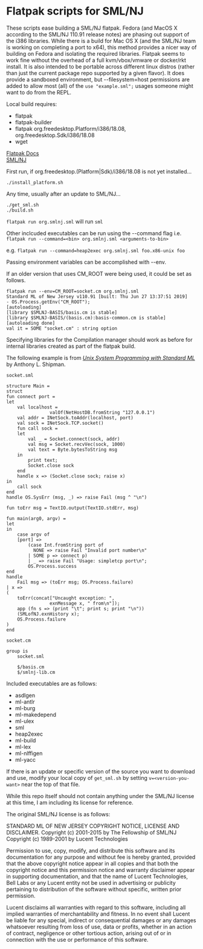# Flatpak scripts for SML/NJ

These scripts ease building a SML/NJ flatpak. Fedora (and MacOS X according to the SML/NJ 110.91 release notes) are phasing out support of the i386 libraries. While there is a build for Mac OS X (and the SML/NJ team is working on completing a port to x64), this method provides a nicer way of building on Fedora and isolating the required libraries. Flatpak seems to work fine without the overhead of a full kvm/vbox/vmware or docker/rkt install. It is also intended to be portable across different linux distros (rather than just the current package repo supported by a given flavor). It does provide a sandboxed environment, but --filesystem=host permissions are added to allow most (all) of the `use "example.sml";` usages someone might want to do from the REPL.

Local build requires:
 * flatpak
 * flatpak-builder
 * flatpak org.freedesktop.Platform/i386/18.08, org.freedesktop.Sdk/i386/18.08
 * wget

[Flatpak Docs](http://docs.flatpak.org/en/latest/index.html)  
[SML/NJ](https://www.smlnj.org/)

First run, if org.freedesktop.(Platform|Sdk)/i386/18.08 is not yet installed...

```{bash}
./install_platform.sh
```

Any time, usually after an update to SML/NJ...

```{bash}
./get_sml.sh
./build.sh
```

` flatpak run org.smlnj.sml ` will run `sml`

Other inclcuded executables can be run using the --command flag i.e.
` flatpak run --command=<bin> org.smlnj.sml <arguments-to-bin> ` 

e.g.
` flatpak run --command=heap2exec org.smlnj.sml foo.x86-unix foo ` 

Passing environment variables can be accomplished with --env.

If an older version that uses CM_ROOT were being used, it could be set as follows.

``` 
flatpak run --env=CM_ROOT=socket.cm org.smlnj.sml
Standard ML of New Jersey v110.91 [built: Thu Jun 27 13:37:51 2019]
- OS.Process.getEnv("CM_ROOT");
[autoloading]
[library $SMLNJ-BASIS/basis.cm is stable]
[library $SMLNJ-BASIS/(basis.cm):basis-common.cm is stable]
[autoloading done]
val it = SOME "socket.cm" : string option
```

Specifying libraries for the Compilation manager should work as before for internal libraries created as part of the flatpak build.

The following example is from [_Unix System Programming with Standard ML_](http://mlton.org/References.attachments/Shipman02.pdf) by Anthony L. Shipman.

`socket.sml`  
```{sml}
structure Main =
struct
fun connect port =
let
    val localhost =
                valOf(NetHostDB.fromString "127.0.0.1")
    val addr = INetSock.toAddr(localhost, port)
    val sock = INetSock.TCP.socket()
    fun call sock =
    let
        val _ = Socket.connect(sock, addr)
        val msg = Socket.recvVec(sock, 1000)
        val text = Byte.bytesToString msg
    in
        print text;
        Socket.close sock
    end
    handle x => (Socket.close sock; raise x)
in
    call sock
end
handle OS.SysErr (msg, _) => raise Fail (msg ^ "\n")

fun toErr msg = TextIO.output(TextIO.stdErr, msg)

fun main(arg0, argv) =
let
in
    case argv of
    [port] =>
        (case Int.fromString port of
          NONE => raise Fail "Invalid port number\n"
        | SOME p => connect p)
        | _ => raise Fail "Usage: simpletcp port\n";
        OS.Process.success
end
handle
    Fail msg => (toErr msg; OS.Process.failure)
| x =>
(
    toErr(concat["Uncaught exception: ",
                exnMessage x, " from\n"]);
    app (fn s => (print "\t"; print s; print "\n"))
    (SMLofNJ.exnHistory x);
    OS.Process.failure
)
end
```

`socket.cm`  

```{sml}
group is
    socket.sml

    $/basis.cm
    $/smlnj-lib.cm
```







Included executables are as follows:

 * asdlgen
 * ml-antlr
 * ml-burg
 * ml-makedepend
 * ml-ulex
 * sml
 * heap2exec
 * ml-build
 * ml-lex
 * ml-nlffigen
 * ml-yacc


If there is an update or specific version of the source you want to download and use, modify your local copy of `get_sml.sh` by setting `v=<version-you-want>` near the top of that file.

While this repo itself should not contain anything under the SML/NJ license at this time, I am including its license for reference. 

The original SML/NJ license is as follows:

STANDARD ML OF NEW JERSEY COPYRIGHT NOTICE, LICENSE AND DISCLAIMER.
Copyright (c) 2001-2015 by The Fellowship of SML/NJ
Copyright (c) 1989-2001 by Lucent Technologies

Permission to use, copy, modify, and distribute this software and its documentation for any purpose and without fee is hereby granted, provided that the above copyright notice appear in all copies and that both the copyright notice and this permission notice and warranty disclaimer appear in supporting documentation, and that the name of Lucent Technologies, Bell Labs or any Lucent entity not be used in advertising or publicity pertaining to distribution of the software without specific, written prior permission.

Lucent disclaims all warranties with regard to this software, including all implied warranties of merchantability and fitness. In no event shall Lucent be liable for any special, indirect or consequential damages or any damages whatsoever resulting from loss of use, data or profits, whether in an action of contract, negligence or other tortious action, arising out of or in connection with the use or performance of this software. 

